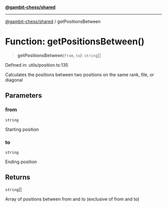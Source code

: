 [**@gambit-chess/shared**](../README.md)

***

[@gambit-chess/shared](../globals.md) / getPositionsBetween

# Function: getPositionsBetween()

> **getPositionsBetween**(`from`, `to`): `string`[]

Defined in: utils/position.ts:135

Calculates the positions between two positions on the same rank, file, or diagonal

## Parameters

### from

`string`

Starting position

### to

`string`

Ending position

## Returns

`string`[]

Array of positions between from and to (exclusive of from and to)
